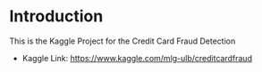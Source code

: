 # Introduction

This is the Kaggle Project for the Credit Card Fraud Detection

- Kaggle Link: https://www.kaggle.com/mlg-ulb/creditcardfraud
